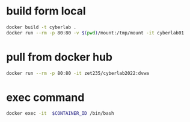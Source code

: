 # build form local

```bash
docker build -t cyberlab .
docker run --rm -p 80:80 -v $(pwd)/mount:/tmp/mount -it cyberlab01
```

# pull from docker hub

```bash
docker run --rm -p 80:80 -it zet235/cyberlab2022:dvwa
```

# exec command

```bash
docker exec -it  $CONTAINER_ID /bin/bash
```


